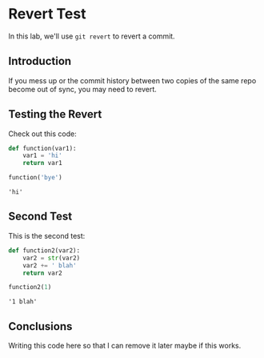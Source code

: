 
# Revert Test

In this lab, we'll use `git revert` to revert a commit.

## Introduction

If you mess up or the commit history between two copies of the same repo become out of sync, you may need to revert.

## Testing the Revert

Check out this code:


```python
def function(var1):
    var1 = 'hi'
    return var1

function('bye')
```




    'hi'



## Second Test
This is the second test:


```python
def function2(var2):
    var2 = str(var2)
    var2 += ' blah'
    return var2

function2(1)
```




    '1 blah'



## Conclusions
Writing this code here so that I can remove it later maybe if this works. 
